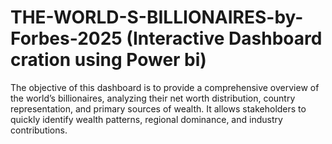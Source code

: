 # THE-WORLD-S-BILLIONAIRES-by-Forbes-2025 (Interactive Dashboard cration using Power bi)
The objective of this dashboard is to provide a comprehensive overview of the world’s billionaires, analyzing their net worth distribution, country representation, and primary sources of wealth. It allows stakeholders to quickly identify wealth patterns, regional dominance, and industry contributions.
